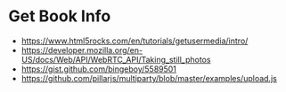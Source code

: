 # Get Book Info

* https://www.html5rocks.com/en/tutorials/getusermedia/intro/
* https://developer.mozilla.org/en-US/docs/Web/API/WebRTC_API/Taking_still_photos
* https://gist.github.com/bingeboy/5589501
* https://github.com/pillarjs/multiparty/blob/master/examples/upload.js